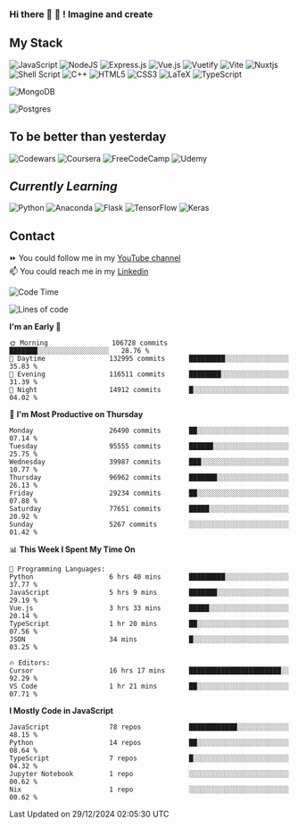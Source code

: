 ### Hi there 👋 🤖 ! Imagine and create

## My Stack
![JavaScript](https://img.shields.io/badge/javascript-%23323330.svg?style=for-the-badge&logo=javascript&logoColor=%23F7DF1E) ![NodeJS](https://img.shields.io/badge/node.js-6DA55F?style=for-the-badge&logo=node.js&logoColor=white) <img alt="Express.js" src="https://img.shields.io/badge/express.js%20-%23404d59.svg?&style=for-the-badge"/> ![Vue.js](https://img.shields.io/badge/vuejs-%2335495e.svg?style=for-the-badge&logo=vuedotjs&logoColor=%234FC08D) ![Vuetify](https://img.shields.io/badge/Vuetify-1867C0?style=for-the-badge&logo=vuetify&logoColor=AEDDFF) ![Vite](https://img.shields.io/badge/vite-%23646CFF.svg?style=for-the-badge&logo=vite&logoColor=white) ![Nuxtjs](https://img.shields.io/badge/Nuxt-002E3B?style=for-the-badge&logo=nuxtdotjs&logoColor=#00DC82) ![Shell Script](https://img.shields.io/badge/shell_script-%23121011.svg?style=for-the-badge&logo=gnu-bash&logoColor=white) ![C++](https://img.shields.io/badge/c++-%2300599C.svg?style=for-the-badge&logo=c%2B%2B&logoColor=white) ![HTML5](https://img.shields.io/badge/html5-%23E34F26.svg?style=for-the-badge&logo=html5&logoColor=white) ![CSS3](https://img.shields.io/badge/css3-%231572B6.svg?style=for-the-badge&logo=css3&logoColor=white) ![LaTeX](https://img.shields.io/badge/latex-%23008080.svg?style=for-the-badge&logo=latex&logoColor=white) ![TypeScript](https://img.shields.io/badge/typescript-%23007ACC.svg?style=for-the-badge&logo=typescript&logoColor=white)
<div>
  <img alt="MongoDB" src ="https://img.shields.io/badge/MongoDB-%234ea94b.svg?&style=for-the-badge&logo=mongodb&logoColor=white"/>
  
  ![Postgres](https://img.shields.io/badge/postgres-%23316192.svg?style=for-the-badge&logo=postgresql&logoColor=white)
</div>

## To be better than yesterday
![Codewars](https://img.shields.io/badge/Codewars-B1361E?style=for-the-badge&logo=codewars&logoColor=grey)
  ![Coursera](https://img.shields.io/badge/Coursera-%230056D2.svg?style=for-the-badge&logo=Coursera&logoColor=white)
  ![FreeCodeCamp](https://img.shields.io/badge/Freecodecamp-%23123.svg?&style=for-the-badge&logo=freecodecamp&logoColor=green)
  ![Udemy](https://img.shields.io/badge/Udemy-A435F0?style=for-the-badge&logo=Udemy&logoColor=white)

## *Currently Learning*
![Python](https://img.shields.io/badge/python-3670A0?style=for-the-badge&logo=python&logoColor=ffdd54) ![Anaconda](https://img.shields.io/badge/Anaconda-%2344A833.svg?style=for-the-badge&logo=anaconda&logoColor=white) 
![Flask](https://img.shields.io/badge/flask-%23000.svg?style=for-the-badge&logo=flask&logoColor=white) ![TensorFlow](https://img.shields.io/badge/TensorFlow-%23FF6F00.svg?style=for-the-badge&logo=TensorFlow&logoColor=white) ![Keras](https://img.shields.io/badge/Keras-%23D00000.svg?style=for-the-badge&logo=Keras&logoColor=white)

## Contact
⏩ You could follow me in my <a href="https://www.youtube.com/c/ViktorJimenezF" target="blank">YouTube channel</a>   <br>
📫 You could reach me in my <a href="https://www.linkedin.com/in/victorjuanjimenez/" target="blank">Linkedin</a>  

<!--START_SECTION:waka-->
![Code Time](http://img.shields.io/badge/Code%20Time-3%2C074%20hrs%2032%20mins-blue)

![Lines of code](https://img.shields.io/badge/From%20Hello%20World%20I%27ve%20Written-561.2%20million%20lines%20of%20code-blue)

**I'm an Early 🐤** 

```text
🌞 Morning                106728 commits      ███████░░░░░░░░░░░░░░░░░░   28.76 % 
🌆 Daytime                132995 commits      █████████░░░░░░░░░░░░░░░░   35.83 % 
🌃 Evening                116511 commits      ████████░░░░░░░░░░░░░░░░░   31.39 % 
🌙 Night                  14912 commits       █░░░░░░░░░░░░░░░░░░░░░░░░   04.02 % 
```
📅 **I'm Most Productive on Thursday** 

```text
Monday                   26490 commits       ██░░░░░░░░░░░░░░░░░░░░░░░   07.14 % 
Tuesday                  95555 commits       ██████░░░░░░░░░░░░░░░░░░░   25.75 % 
Wednesday                39987 commits       ███░░░░░░░░░░░░░░░░░░░░░░   10.77 % 
Thursday                 96962 commits       ███████░░░░░░░░░░░░░░░░░░   26.13 % 
Friday                   29234 commits       ██░░░░░░░░░░░░░░░░░░░░░░░   07.88 % 
Saturday                 77651 commits       █████░░░░░░░░░░░░░░░░░░░░   20.92 % 
Sunday                   5267 commits        ░░░░░░░░░░░░░░░░░░░░░░░░░   01.42 % 
```


📊 **This Week I Spent My Time On** 

```text
💬 Programming Languages: 
Python                   6 hrs 40 mins       █████████░░░░░░░░░░░░░░░░   37.77 % 
JavaScript               5 hrs 9 mins        ███████░░░░░░░░░░░░░░░░░░   29.19 % 
Vue.js                   3 hrs 33 mins       █████░░░░░░░░░░░░░░░░░░░░   20.14 % 
TypeScript               1 hr 20 mins        ██░░░░░░░░░░░░░░░░░░░░░░░   07.56 % 
JSON                     34 mins             █░░░░░░░░░░░░░░░░░░░░░░░░   03.25 % 

🔥 Editors: 
Cursor                   16 hrs 17 mins      ███████████████████████░░   92.29 % 
VS Code                  1 hr 21 mins        ██░░░░░░░░░░░░░░░░░░░░░░░   07.71 % 
```

**I Mostly Code in JavaScript** 

```text
JavaScript               78 repos            ████████████░░░░░░░░░░░░░   48.15 % 
Python                   14 repos            ██░░░░░░░░░░░░░░░░░░░░░░░   08.64 % 
TypeScript               7 repos             █░░░░░░░░░░░░░░░░░░░░░░░░   04.32 % 
Jupyter Notebook         1 repo              ░░░░░░░░░░░░░░░░░░░░░░░░░   00.62 % 
Nix                      1 repo              ░░░░░░░░░░░░░░░░░░░░░░░░░   00.62 % 
```




 Last Updated on 29/12/2024 02:05:30 UTC
<!--END_SECTION:waka-->

<!--
**ViktorJJF/ViktorJJF** is a ✨ _special_ ✨ repository because its `README.md` (this file) appears on your GitHub profile.



Here are some ideas to get you started:

- 🔭 I’m currently working on ...
- 🌱 I’m currently learning ...
- 👯 I’m looking to collaborate on ...
- 🤔 I’m looking for help with ...
- 💬 Ask me about ...
- 📫 How to reach me: ...
- 😄 Pronouns: ...
- ⚡ Fun fact: ...
-->
